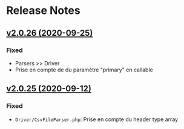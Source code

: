 # Release Notes

## [v2.0.26 (2020-09-25)](https://svn.tigreblanc.fr/presstify-plugins/parser/tags/2.0.26...v2.0.26)

### Fixed

- Parsers >> Driver
- Prise en compte de du paramètre "primary" en callable


## [v2.0.25 (2020-09-12)](https://svn.tigreblanc.fr/presstify-plugins/parser/tags/2.0.25...v2.0.25)

### Fixed

- `Driver/CsvFileParser.php`: Prise en compte du header type array
